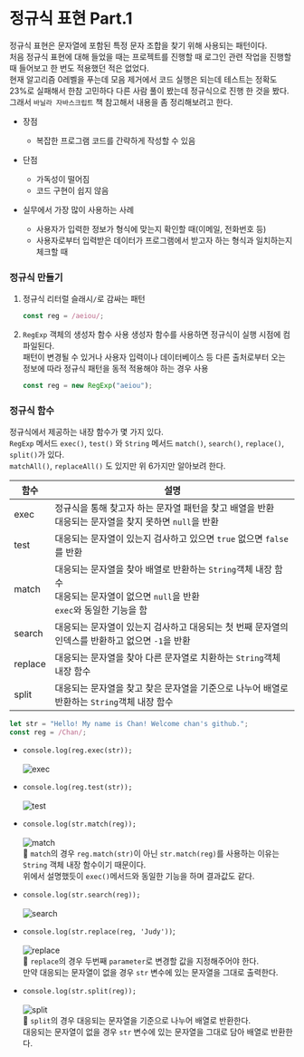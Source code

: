 # 정규식 표현 Part.1

정규식 표현은 문자열에 포함된 특정 문자 조합을 찾기 위해 사용되는 패턴이다.  
처음 정규식 표현에 대해 들었을 때는 프로젝트를 진행할 때 로그인 관련 작업을 진행할 때 들어보고 한 번도 적용했던 적은 없었다.  
현재 알고리즘 0레벨을 푸는데 모음 제거에서 코드 실행은 되는데 테스트는 정확도 23%로 실패해서 한참 고민하다 다른 사람 풀이 봤는데 정규식으로 진행 한 것을 봤다.  
그래서 `바닐라 자바스크립트` 책 참고해서 내용을 좀 정리해보려고 한다.

-   장점
    -   복잡한 프로그램 코드를 간략하게 작성할 수 있음
-   단점

    -   가독성이 떨어짐
    -   코드 구현이 쉽지 않음

-   실무에서 가장 많이 사용하는 사례
    -   사용자가 입력한 정보가 형식에 맞는지 확인할 때(이메일, 전화번호 등)
    -   사용자로부터 입력받은 데이터가 프로그램에서 받고자 하는 형식과 일치하는지 체크할 때

### 정규식 만들기

1. 정규식 리터럴
   슬래시`/`로 감싸는 패턴

    ```jsx
    const reg = /aeiou/;
    ```

2. `RegExp` 객체의 생성자 함수 사용
   생성자 함수를 사용하면 정규식이 실행 시점에 컴파일된다.  
   패턴이 변경될 수 있거나 사용자 입력이나 데이터베이스 등 다른 출처로부터 오는 정보에 따라 정규식 패턴을 동적 적용해야 하는 경우 사용
    ```jsx
    const reg = new RegExp("aeiou");
    ```

### 정규식 함수

정규식에서 제공하는 내장 함수가 몇 가지 있다.  
`RegExp` 메서드 `exec()`, `test()` 와 `String` 메서드 `match()`, `search()`, `replace()`, `split()`가 있다.  
`matchAll()`, `replaceAll()` 도 있지만 위 6가지만 알아보려 한다.

| 함수    | 설명                                                                                                                                 |
| ------- | ------------------------------------------------------------------------------------------------------------------------------------ |
| exec    | 정규식을 통해 찾고자 하는 문자열 패턴을 찾고 배열을 반환<br> 대응되는 문자열을 찾지 못하면 `null`을 반환                             |
| test    | 대응되는 문자열이 있는지 검사하고 있으면 `true` 없으면 `false`를 반환                                                                |
| match   | 대응되는 문자열을 찾아 배열로 반환하는 `String`객체 내장 함수<br>대응되는 문자열이 없으면 `null`을 반환<br>`exec`와 동일한 기능을 함 |
| search  | 대응되는 문자열이 있는지 검사하고 대응되는 첫 번째 문자열의 인덱스를 반환하고 없으면 `-1`을 반환                                     |
| replace | 대응되는 문자열을 찾아 다른 문자열로 치환하는 `String`객체 내장 함수                                                                 |
| split   | 대응되는 문자열을 찾고 찾은 문자열을 기준으로 나누어 배열로 반환하는 `String`객체 내장 함수                                          |

```jsx
let str = "Hello! My name is Chan! Welcome chan's github.";
const reg = /Chan/;
```

-   `console.log(reg.exec(str));`<br><br>
    ![exec](https://cdn.discordapp.com/attachments/1037267111585792020/1091111552041635850/2023-03-31_6.27.37.png)

-   `console.log(reg.test(str));`<br><br>
    ![test](https://cdn.discordapp.com/attachments/1037267111585792020/1091103623230005298/2023-03-31_5.56.07.png)

-   `console.log(str.match(reg));`<br><br>
    ![match](https://cdn.discordapp.com/attachments/1037267111585792020/1091104406117818388/2023-03-31_5.59.14.png)  
    🚨 `match`의 경우 `reg.match(str)`이 아닌 `str.match(reg)`를 사용하는 이유는 `String` 객체 내장 함수이기 때문이다.  
    위에서 설명했듯이 `exec()`메서드와 동일한 기능을 하며 결과값도 같다.

-   `console.log(str.search(reg));`<br><br>
    ![search](https://cdn.discordapp.com/attachments/1037267111585792020/1091107057027006535/2023-03-31_6.09.44.png)
-   `console.log(str.replace(reg, 'Judy'))`;<br><br>
    ![replace](https://cdn.discordapp.com/attachments/1037267111585792020/1091108622915870720/2023-03-31_6.15.59.png)  
    🚨 `replace`의 경우 두번째 `parameter`로 변경할 값을 지정해주어야 한다.  
    만약 대응되는 문자열이 없을 경우 `str` 변수에 있는 문자열을 그대로 출력한다.

-   `console.log(str.split(reg));`<br><br>
    ![split](https://cdn.discordapp.com/attachments/1037267111585792020/1091109514209669250/2023-03-31_6.19.32.png)  
    🚨 `split`의 경우 대응되는 문자열을 기준으로 나누어 배열로 반환한다.  
    대응되는 문자열이 없을 경우 `str` 변수에 있는 문자열을 그대로 담아 배열로 반환한다.
